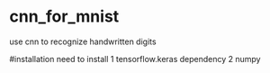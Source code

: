 # cnn_for_mnist
use cnn to recognize handwritten digits

#installation
need to install 
1 tensorflow.keras dependency
2 numpy
